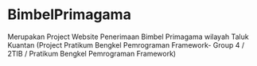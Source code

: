 # BimbelPrimagama

Merupakan Project Website Penerimaan Bimbel Primagama wilayah Taluk Kuantan 
(Project Pratikum Bengkel Pemrograman Framework- Group 4 / 2TIB / Pratikum Bengkel Pemrograman Framework)
